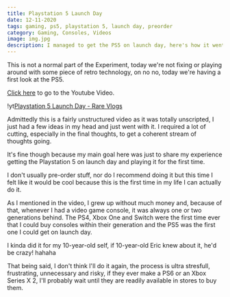 ```yaml
---
title: Playstation 5 Launch Day
date: 12-11-2020
tags: gaming, ps5, playstation 5, launch day, preorder
category: Gaming, Consoles, Videos
image: img.jpg
description: I managed to get the PS5 on launch day, here's how it went.
---
```


This is not a normal part of the Experiment, today we're not fixing or playing around with some piece of retro technology, on no no, today we're having a first look at the PS5.

[Click here](https://www.youtube.com/watch?v=oXSceh7u7ms) to go to the Youtube Video.

!yt[Playstation 5 Launch Day - Rare Vlogs](https://www.youtube.com/watch?v=oXSceh7u7ms)

Admittedly this is a fairly unstructured video as it was totally unscripted, I just had a few ideas in my head and just went with it. I required a lot of cutting, especially in the final thoughts, to get a coherent stream of thoughts going.

It's fine though because my main goal here was just to share my experience getting the Playstation 5 on launch day and playing it for the first time.

I don't usually pre-order stuff, nor do I recommend doing it but this time I felt like it would be cool because this is the first time in my life I can actually do it.

As I mentioned in the video, I grew up without much money and, because of that, whenever I had a video game console, it was always one or two generations behind. The PS4, Xbox One and Switch were the first time ever that I could buy consoles within their generation and the PS5 was the first one I could get on launch day.

I kinda did it for my 10-year-old self, if 10-year-old Eric knew about it, he'd be crazy! hahaha

That being said, I don't think I'll do it again, the process is ultra stresfull, frustrating, unnecessary and risky, if they ever make a PS6 or an Xbox Series X 2, I'll probably wait until they are readily available in stores to buy them.
